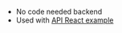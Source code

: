 - No code needed backend
- Used with [API React example](https://github.com/paul7dxb/react-udemy-course/tree/master/react-movie-api-app)

